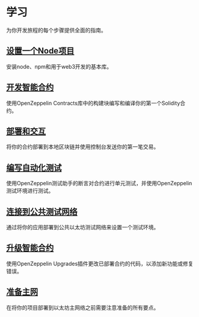 # 学习
为你开发旅程的每个步骤提供全面的指南。

## [设置一个Node项目](./Setting-up-a-Node-project/Setting-up-a-Node-project.md)
安装node、npm和用于web3开发的基本库。

## [开发智能合约](./Developing-smart-contracts/Developing-smart-contracts-truffle.md)
使用OpenZeppelin Contracts库中的构建块编写和编译你的第一个Solidity合约。

## [部署和交互](./Deploying-and-interacting/Deploying-and-interacting-truffle.md)
将你的合约部署到本地区块链并使用控制台发送你的第一笔交易。

## [编写自动化测试](./Writing-automated-tests/Writing-automated-tests-truffle.md)
使用OpenZeppelin测试助手的断言对合约进行单元测试，并使用OpenZeppelin测试环境进行测试。

## [连接到公共测试网络](./Connecting-to-public-test-networks/Connecting-to-public-test-networks-truffle.md)
通过将你的应用部署到公共以太坊测试网络来设置一个测试环境。

## [升级智能合约](./Upgrading-smart-contracts/Upgrading-smart-contracts-truffle.md)
使用OpenZeppelin Upgrades插件更改已部署合约的代码，以添加新功能或修复错误。

## [准备主网](./Preparing-for-mainnet/Preparing-for-mainnet.md)
在将你的项目部署到以太坊主网络之前需要注意准备的所有要点。
